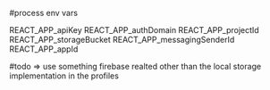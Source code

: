 #process env vars

REACT_APP_apiKey
REACT_APP_authDomain
REACT_APP_projectId
REACT_APP_storageBucket
REACT_APP_messagingSenderId
REACT_APP_appId

#todo
    => use something firebase realted other than the local storage implementation
        in the profiles